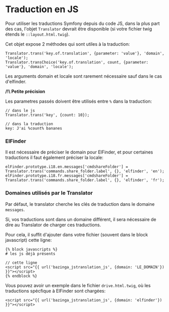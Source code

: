 # Traduction en JS

Pour utiliser les traductions Symfony depuis du code JS, dans la plus part des cas, l'objet `Translator` devrait être disponible (si votre fichier twig étends le `::layout.html.twig`).

Cet objet expose 2 méthodes qui sont utiles à la traduction:

```
Translator.trans('key.of.translation', {parameter: 'value'}, 'domain', 'locale');
Translator.transChoice('key.of.translation', count, {parameter: 'value'}, 'domain', 'locale');
```

Les arguments domain et locale sont rarement nécessaire sauf dans le cas d'elfinder.

**/!\ Petite précision**

Les parametres passés doivent être utilisés entre `%` dans la traduction:

```
// dans le js
Translator.trans('key', {count: 10});

// dans la traduction
key: J'ai %count% bananes
```

### ElFinder

Il est nécessaire de préciser le domain pour ElFinder, et pour certaines traductions il faut également préciser la locale:
```
elFinder.prototype.i18.en.messages['cmdshareFolder'] = Translator.trans('commands.share_folder.label', {}, 'elfinder', 'en');
elFinder.prototype.i18.fr.messages['cmdshareFolder'] = Translator.trans('commands.share_folder.label', {}, 'elfinder', 'fr');
```

### Domaines utilisés par le Translator

Par défaut, le translator cherche les clés de traduction dans le domaine `messages`.

Si, vos traductions sont dans un domaine différent, il sera nécessaire de dire au Translator de charger ces traductions.

Pour cela, il suffit d'ajouter dans votre fichier (souvent dans le block javascript) cette ligne:
```
{% block javascripts %}
# les js déjà présents

// cette ligne
<script src="{{ url('bazinga_jstranslation_js', {domain: 'LE_DOMAIN'}) }}"></script>
{% endblock %}
```

Vous pouvez avoir un exemple dans le fichier `drive.html.twig`, où les traductions spécfique à ElFinder sont chargées:

`<script src="{{ url('bazinga_jstranslation_js', {domain: 'elfinder'}) }}"></script>` 
